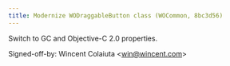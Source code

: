 ```yaml
---
title: Modernize WODraggableButton class (WOCommon, 8bc3d56)
---
```


Switch to GC and Objective-C 2.0 properties.

Signed-off-by: Wincent Colaiuta &lt;win@wincent.com&gt;
